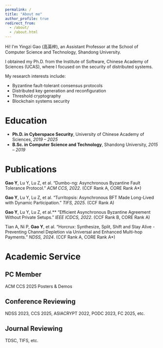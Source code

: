 ```yaml
---
permalink: /
title: "About me"
author_profile: true
redirect_from: 
  - /about/
  - /about.html
---
```


Hi! I'm Yingzi Gao (高英梓), an Assistant Professor at the School of Computer Science and Technology, Shandong University.

I obtained my Ph.D. from the Institute of Software, Chinese Academy of Sciences (UCAS), where I focused on the security of distributed systems. 

My research interests include:
- Byzantine fault-tolerant consensus protocols
- Distributed key generation and reconfiguration
- Threshold cryptography
- Blockchain systems security


Education
==================


- **Ph.D. in Cyberspace Security**, University of Chinese Academy of Sciences,  _2019 – 2025_  
- **B.Sc. in Computer Science and Technology**, Shandong University,  _2015 – 2019_


Publications
==================


**Gao Y**, Lu Y, Lu Z, et al. “Dumbo-ng: Asynchronous Byzantine Fault Tolerance Protocol.” _ACM CCS, 2022_.  (CCF Rank A, CORE Rank A*)

**Gao Y**, Lu Y, Lu Z, et al. “Turritopsis: Asynchronous BFT Made Long-Lived with Dynamic Participation.” _TIFS, 2025_.  (CCF Rank A)

**Gao Y**, Lu Y, Lu Z, et al.** “Efficient Asynchronous Byzantine Agreement Without Private Setups.” _IEEE ICDCS, 2022_.  (CCF Rank B, CORE Rank A)

Tian A, Ni P, **Gao Y**, et al. “Horcrux: Synthesize, Split, Shift and Stay Alive - Preventing Channel Depletion via Universal and Enhanced Multi-hop Payments.” _NDSS, 2024_.  (CCF Rank A, CORE Rank A*)

   
Academic Service
==================

PC Member
----------

ACM CCS 2025 Posters & Demos

Conference Reviewing
----------

NDSS 2023, CCS 2025, ASIACRYPT 2022, PODC 2023, FC 2025, etc.  

Journal Reviewing
----------

TDSC, TIFS, etc.
  

